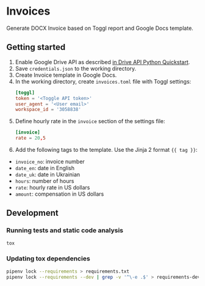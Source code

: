 # Invoices

Generate DOCX Invoice based on Toggl report and Google Docs template.

## Getting started
1) Enable Google Drive API as described 
[in Drive API Python Quickstart](https://developers.google.com/drive/api/v3/quickstart/python).
1) Save `credentials.json` to the working directory.
1) Create Invoice template in Google Docs.
1) In the working directory, create `invoices.toml` file with Toggl settings:
    ```toml
    [toggl]
    token = '<Toggle API token>'
    user_agent = '<User email>'
    workspace_id = '3058838'
    ```
1) Define hourly rate in the `invoice` section of the settings file: 
    ```toml
    [invoice]
    rate = 20,5
    ```
1) Add the following tags to the template. Use the Jinja 2 format `{{ tag }}`: 
  * `invoice_no`: invoice number
  * `date_en`: date in English
  * `date_uk`: date in Ukrainian
  * `hours`: number of hours
  * `rate`: hourly rate in US dollars  
  * `amount`: compensation in US dollars  

## Development
### Running tests and static code analysis
```bash
tox
``` 

### Updating tox dependencies
```bash
pipenv lock --requirements > requirements.txt
pipenv lock --requirements --dev | grep -v '^\-e .$' > requirements-dev.txt
```  
